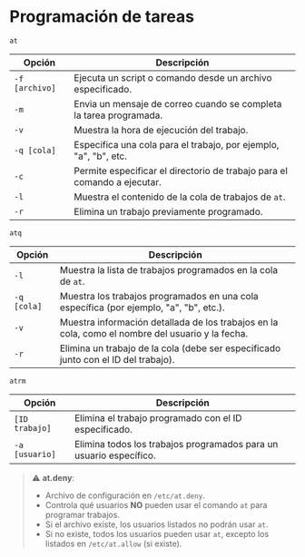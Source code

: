 # Programación de tareas

````
at
````
| **Opción**          | **Descripción**                                                                 |
|---------------------|---------------------------------------------------------------------------------|
| `-f [archivo]`      | Ejecuta un script o comando desde un archivo especificado.                      |
| `-m`                | Envia un mensaje de correo cuando se completa la tarea programada.              |
| `-v`                | Muestra la hora de ejecución del trabajo.                                       |
| `-q [cola]`         | Especifica una cola para el trabajo, por ejemplo, "a", "b", etc.               |
| `-c`                | Permite especificar el directorio de trabajo para el comando a ejecutar.       |
| `-l`                | Muestra el contenido de la cola de trabajos de `at`.                            |
| `-r`                | Elimina un trabajo previamente programado.                                      |

````
atq
````
| **Opción**          | **Descripción**                                                                 |
|---------------------|---------------------------------------------------------------------------------|
| `-l`                | Muestra la lista de trabajos programados en la cola de `at`.                    |
| `-q [cola]`         | Muestra los trabajos programados en una cola específica (por ejemplo, "a", "b", etc.). |
| `-v`                | Muestra información detallada de los trabajos en la cola, como el nombre del usuario y la fecha. |
| `-r`                | Elimina un trabajo de la cola (debe ser especificado junto con el ID del trabajo). |

````
atrm
````
| **Opción**          | **Descripción**                                                                 |
|---------------------|---------------------------------------------------------------------------------|
| `[ID trabajo]`      | Elimina el trabajo programado con el ID especificado.                           |
| `-a [usuario]`      | Elimina todos los trabajos programados para un usuario específico.             |


> ⚠️ **at.deny**: 
> - Archivo de configuración en `/etc/at.deny`.
> - Controla qué usuarios **NO** pueden usar el comando `at` para programar trabajos.
> - Si el archivo existe, los usuarios listados no podrán usar `at`.
> - Si no existe, todos los usuarios pueden usar `at`, excepto los listados en `/etc/at.allow` (si existe).
